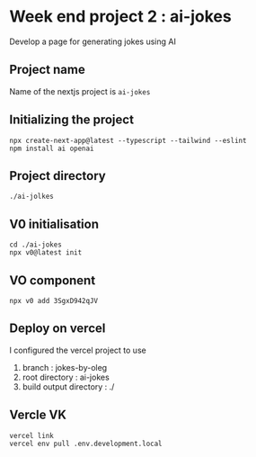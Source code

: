 # Week end project 2 : ai-jokes

Develop a page for generating jokes using AI

## Project name
Name of the nextjs project  is ```ai-jokes```

## Initializing the project

```
npx create-next-app@latest --typescript --tailwind --eslint
npm install ai openai
```

## Project directory
```./ai-jolkes```

## V0 initialisation
```
cd ./ai-jokes
npx v0@latest init
```

## VO component
```
npx v0 add 3SgxD942qJV
```

## Deploy on vercel
I configured the vercel project to use
1. branch : jokes-by-oleg 
2. root directory : ai-jokes
3. build output directory : ./

## Vercle VK
```
vercel link
vercel env pull .env.development.local
```